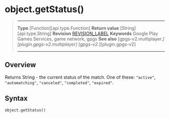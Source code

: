 # object.getStatus()

> --------------------- ------------------------------------------------------------------------------------------
> __Type__              [Function][api.type.Function]
> __Return value__      [String][api.type.String]
> __Revision__          [REVISION_LABEL](REVISION_URL)
> __Keywords__          Google Play Games Services, game network, gpgs
> __See also__          [gpgs-v2.multiplayer.*][plugin.gpgs-v2.multiplayer]
>                       [gpgs-v2.*][plugin.gpgs-v2]
> --------------------- ------------------------------------------------------------------------------------------

## Overview

Returns String - the current status of the match. One of these: `"active"`, `"automatching"`, `"canceled"`, `"completed"`, `"expired"`.

## Syntax

	object.getStatus()